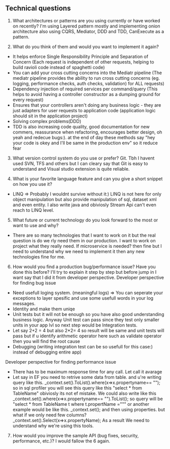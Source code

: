 ## Technical questions

1. What architectures or patterns are you using currently or have worked on recently?
I'm using Layered pattern mostly and implementing onion architecture also using CQRS, Mediator, DDD and TDD, CanExecute as a pattern.

2. What do you think of them and would you want to implement it again?

- It helps enforce Single Responsibility Principle and Separation of Concern (Each request is independent of other requests, helping to build ravioli code instead of spaghetti code)
- You can add your cross cutting concerns into the Mediatr pipeline (The mediatr pipeline provides the ability to run cross cutting concerns (eg. logging, performance checks, auth checks, validation) for ALL requests)
- Dependency injection of required services per command/query (This helps to avoid having a controller constructor as a dumping ground for every request)
- Ensures that your controllers aren't doing any business logic - they are just adapters for user requests to application code (application logic should sit in the application project)
- Solving complex problems(DDD)
- TDD is also increasing code quality, good documentation for new commers, reassurance when refactoring, encourages better design, oh yeah and redecue bugs:). at the end of day these methods say "hey your code is okey and I'll be same in the production env" so it reduce fear

3. What version control system do you use or prefer?
Git. Tbh I havent used SVN, TFS and others but I can cleary say that Git is easy to understand and Visual studio extension is quite reliable.

4. What is your favorite language feature and can you give a short snippet on how you use it?
- LINQ => Probably I wouldnt survive without it:) LINQ is not here for only object manipulation but also provide manipulation of sql, dataset xml and even entity. I also write java and obiviosly Stream Api can't even reach to LINQ level.

5. What future or current technology do you look forward to the most or want to use and why?
- There are so many technologies that I want to work on it but the real question is do we rly need them in our production.
I want to work on project what they really need. If microservice is needed? then fine but I need to understand why we need to implement it then any new technologies fine for me.

6. How would you find a production bug/performance issue? Have you done this before?
I'll try to explain it step by step but before jump in I want say that I did it from developer perspective.
  Developer perspective for finding bug issue
- Need usefull loging system. (meaningful logs) => You can seperate your exceptions to layer spesific and use some usefull words in your log messages.
- Identity and make them uniqe
- Unit tests but it will not be enough so you have also good understanding business logic. Anyway Unit test can pass since they test only smaller units in your app lvl so  next step would be Integration tests. 
- Let say 2+2 = 4  but also 2*2= 4 so result will be same and unit tests will pass but if u identify arithmetic operator here  such as validate operator then you will find the root cause
- Debugging (writing integration test can be so usefull for this case:) instead of debugging entire app)

Developer perspective for finding performance issue
- There has to be maximum response time for any call. Let call it avarage
- Let say in EF you need to retrive some data from table. and u're writing query like this. _context.set<TEntity>().ToList().where(x=>x.propertyname== ""); 
so in sql profiler you will see this query like this "select * from TableName" obiviosly its not ef mistake. 
We could also write like this _context.set<TEntity>().where(x=>x.propertyname== "").ToList(); so query will be "select * from TableName t where  t.propertName ="""
or another example would be like this. _context.set<TEntity>(); and then using properties. but what if we only need few columns? _context.set<TEntity>().Select(x=>x.propertyName);
As a result We need to understand why we're using this tools.

7. How would you improve the sample API (bug fixes, security, performance, etc.)?
I would fallow the 6 again.



